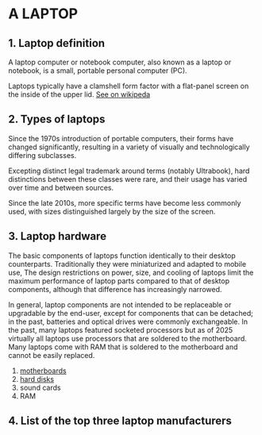 # A LAPTOP

## 1. Laptop definition
A laptop computer or notebook computer, also known as a laptop or notebook, is a small, portable personal computer (PC).

Laptops typically have a clamshell form factor with a flat-panel screen on the inside of the upper lid.
[See on wikipeda](https://en.wikipedia.org/wiki/Laptop#Hardware)

## 2. Types of laptops

Since the 1970s introduction of portable computers, their forms have changed significantly, resulting in a variety of visually and technologically differing subclasses. 

Excepting distinct legal trademark around terms (notably Ultrabook), hard distinctions between these classes were rare, and their usage has varied over time and between sources. 

Since the late 2010s, more specific terms have become less commonly used, with sizes distinguished largely by the size of the screen.

## 3. Laptop hardware

The basic components of laptops function identically to their desktop counterparts. Traditionally they were miniaturized and adapted to mobile use, The design restrictions on power, size, and cooling of laptops limit the maximum performance of laptop parts compared to that of desktop components, although that difference has increasingly narrowed.

In general, laptop components are not intended to be replaceable or upgradable by the end-user, except for components that can be detached; in the past, batteries and optical drives were commonly exchangeable. In the past, many laptops featured socketed processors but as of 2025 virtually all laptops use processors that are soldered to the motherboard. Many laptops come with RAM that is soldered to the motherboard and cannot be easily replaced.
1. [motherboards](https://en.wikipedia.org/wiki/Motherboard)
1. [hard disks](https://en.wikipedia.org/wiki/Hard_disk_drive)
1. sound cards
1. RAM

## 4. List of the top three laptop manufacturers


